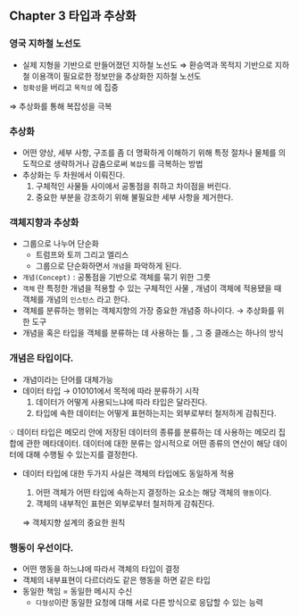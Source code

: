 ## Chapter 3 타입과 추상화

### 영국 지하철 노선도

- 실제 지형을 기반으로 만들어졌던 지하철 노선도 ⇒ 환승역과 목적지 기반으로 지하철 이용객이 필요로한 정보만을 추상화한 지하철 노선도
- `정확성`을 버리고 `목적성` 에 집중

⇒ 추상화를 통해 복잡성을 극복

### 추상화

- 어떤 양상, 세부 사항, 구조를 좀 더 명확하게 이해하기 위해 특정 절차나 물체를 의도적으로 생략하거나 감춤으로써 `복잡도`를 극복하는 방법
- 추상화는 두 차원에서 이뤄진다.
    1. 구체적인 사물들 사이에서 공통점을 취하고 차이점을 버린다.
    2. 중요한 부분을 강조하기 위해 불필요한 세부 사항을 제거한다.

### 객체지향과 추상화

- 그룹으로 나누어 단순화
    - 트럼프와 토끼 그리고 엘리스
    - 그룹으로 단순화하면서 `개념`을 파악하게 된다.
- `개념(Concept)` : 공통점을 기반으로 객체를 묶기 위한 그릇
- `객체` 란 특정한 개념을 적용할 수 있는 구체적인 사물 , 개념이 객체에 적용됐을 때 객체를 개념의 `인스턴스` 라고 한다.
- 객체를 분류하는 행위는 객체지향의 가장 중요한 개념중 하나이다. → 추상화를 위한 도구
- 개념을 혹은 타입을 객체를 분류하는 데 사용하는 틀 , 그 중 클래스는 하나의 방식

### 개념은 타입이다.

- 개념이라는 단어를 대체가능
- 데이터 타입 → 010101에서 목적에 따라 분류하기 시작
    1. 데이터가 어떻게 사용되느냐에 따라 타입은 달라진다.
    2. 타입에 속한 데이터는 어떻게 표현하는지는 외부로부터 철저하게 감춰진다.

<aside>
💡 데이터 타입은 메모리 안에 저장된 데이터의 종류를 분류하는 데 사용하는 메모리 집합에 관한 메타데이터. 데이터에 대한 분류는 암시적으로 어떤 종류의 연산이 해당 데이터에 대해 수행될 수 있는지를 결정한다.

</aside>

- 데이터 타입에 대한 두가지 사실은 객체의 타입에도 동일하게 적용
    1. 어떤 객체가 어떤 타입에 속하는지 결정하는 요소는 해당 객체의 `행동`이다.
    2. 객체의 내부적인 표현은 외부로부터 철저하게 감춰진다.
    
    ⇒ 객체지향 설계의 중요한 원칙

### 행동이 우선이다.

- 어떤 행동을 하느냐에 따라서 객체의 타입이 결정
- 객체의 내부표현이 다르더라도 같은 행동을 하면 같은 타입
- 동일한 책임 = 동일한 메시지 수신
  - `다형성`이란 동일한 요청에 대해 서로 다른 방식으로 응답할 수 있는 능력